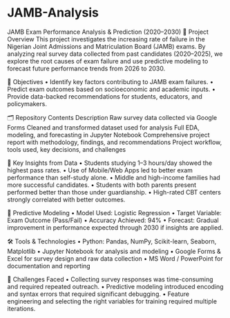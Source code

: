 # JAMB-Analysis

JAMB Exam Performance Analysis & Prediction (2020–2030)
📌 Project Overview
This project investigates the increasing rate of failure in the Nigerian Joint Admissions and Matriculation Board (JAMB) exams. By analyzing real survey data collected from past candidates (2020–2025), we explore the root causes of exam failure and use predictive modeling to forecast future performance trends from 2026 to 2030.

🎯 Objectives
•	Identify key factors contributing to JAMB exam failures.
•	Predict exam outcomes based on socioeconomic and academic inputs.
•	Provide data-backed recommendations for students, educators, and policymakers.

🗂️ Repository Contents
Description
Raw survey data collected via Google Forms
Cleaned and transformed dataset used for analysis
Full EDA, modeling, and forecasting in Jupyter Notebook
Comprehensive project report with methodology, findings, and recommendations
Project workflow, tools used, key decisions, and challenges

🧠 Key Insights from Data
•	Students studying 1–3 hours/day showed the highest pass rates.
•	Use of Mobile/Web Apps led to better exam performance than self-study alone.
•	Middle and high-income families had more successful candidates.
•	Students with both parents present performed better than those under guardianship.
•	High-rated CBT centers strongly correlated with better outcomes.

🤖 Predictive Modeling
•	Model Used: Logistic Regression
•	Target Variable: Exam Outcome (Pass/Fail)
•	Accuracy Achieved: 94%
•	Forecast: Gradual improvement in performance expected through 2030 if insights are applied.

🛠️ Tools & Technologies
•	Python: Pandas, NumPy, Scikit-learn, Seaborn, Matplotlib
•	Jupyter Notebook for analysis and modeling
•	Google Forms & Excel for survey design and raw data collection
•	MS Word / PowerPoint for documentation and reporting

🧩 Challenges Faced
•	Collecting survey responses was time-consuming and required repeated outreach.
•	Predictive modeling introduced encoding and syntax errors that required significant debugging.
•	Feature engineering and selecting the right variables for training required multiple iterations.

